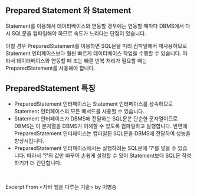 ## Prepared Statement 와 Statement

Statement를 이용해서 데이터베이스와 연동할 경우에는 연동할 때마다 DBMS에서 다시 SQL문을 컴파일해야 하므로 속도가 느리다는 단점이 있습니다.

이럴 경우 PreparedStatement를 이용하면 SQL문을 미리 컴파일해서 재사용하므로 Statement 인터페이스보다 훨씬 빠르게 데이터베이스 작업을 수행할 수 있습니다. 따라서 데이터베이스와 연동할 때 또는 빠른 반복 처리가 필요할 때는 PreparedStatement를 사용해야 합니다.

## PreparedStatement 특징

- PreparedStatement 인터페이스는 Statement 인터페이스를 상속하므로 Statement 인터페이스의 모든 메서드를 사용할 수 있습니다.
- Statement 인터페이스가 DBMS에 전달하는 SQL문은 단순한 문자열이므로 DBMS는 이 문자열을 DBMS가 이해할 수 있도록 컴파일하고 실행합니다. 반면에 PreparedStatement 인터페이스는 컴파일된 SQL문을 DBMS에 전달하여 성능을 향상시킵니다.
- PreparedStatement 인터페이스에서는 실행하려는 SQL문에 '?'를 넣을 수 있습니다. 따라서 '?'의 값만 바꾸어 손쉽게 설정할 수 있어 Statement보다 SQL문 작성하기가 더 간단합니다.

&nbsp;

Excerpt From <자바 웹을 다루는 기술> by 이병승